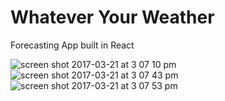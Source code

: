 # Whatever Your Weather

Forecasting App built in React

![screen shot 2017-03-21 at 3 07 10 pm](https://cloud.githubusercontent.com/assets/22453478/24173584/cea822ee-0e49-11e7-90f5-bc2a68fcebc0.png)
![screen shot 2017-03-21 at 3 07 43 pm](https://cloud.githubusercontent.com/assets/22453478/24173586/cea8c9ec-0e49-11e7-9c8c-36f437289778.png)
![screen shot 2017-03-21 at 3 07 53 pm](https://cloud.githubusercontent.com/assets/22453478/24173587/cea9430e-0e49-11e7-87b2-6107d7d0bc23.png)

